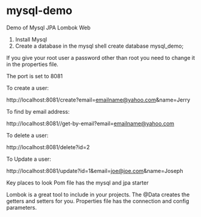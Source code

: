 # mysql-demo
Demo of Mysql JPA Lombok Web


1. Install Mysql 
2. Create a database in the mysql shell
     create database mysql_demo; 

If you give your root user a password other than root you need to change it in the properties file.

The port is set to 8081

To create a user:

http://localhost:8081/create?email=emailname@yahoo.com&name=Jerry

To find by email address:

http://localhost:8081//get-by-email?email=emailname@yahoo.com

To delete a user:

http://localhost:8081/delete?id=2

To Update a user:

http://localhost:8081/update?id=1&email=joe@joe.com&name=Joseph


Key places to look 
Pom file has the mysql and jpa starter


Lombok is a great tool to include in your projects. The @Data creates the getters and setters for you.
Properties file has the connection and config parameters.





